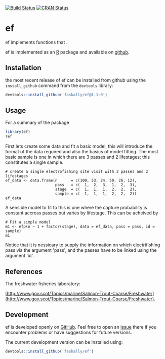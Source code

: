 [![Build Status](https://travis-ci.org/Faskally/ef.svg?branch=master)](https://travis-ci.org/Faskally/ef)
[![CRAN Status](http://www.r-pkg.org/badges/version/ef)](https://cran.r-project.org/package=ef)


ef
======

ef implements functions that .

ef is implemented as an [R](https://www.r-project.org) package and available on
[github](https://https://github.com/Faskally/ef).



Installation
------------

the most recent release of ef can be installed from github using the `install_github` command from the `devtools` library:

```R
devtools::install_github('faskally/ef@1.1-0')
```


Usage
-----

For a summary of the package
```R
library(ef)
?ef
```

First lets create some data and fit a basic model, this will introduce the format of the data required and also the basics of model fitting.  The most basic sample is one in which there are 3 passes and 2 lifestages; this constitutes a single sample.

```{r}
# create a single electrofishing site visit with 3 passes and 2 lifestages
ef_data <- data.frame(n      = c(100, 53, 24, 50, 26, 12),
                      pass   = c(  1,  2,  3,  1,  2,  3),
                      stage  = c(  1,  1,  1,  2,  2,  2),
                      sample = c(  1,  1,  1,  2,  2,  2))
ef_data
```

A sensible model to fit to this is one where the capture probability is constant accross passes but varies by lifestage.  This can be acheived by

```{r}
# Fit a simple model
m1 <- efp(n ~ 1 + factor(stage), data = ef_data, pass = pass, id = sample)
m1
```

Notice that it is nessicary to supply the information on which electrifishing pass via the argument 'pass', and the passes have to be linked using the argument 'id'. 




References
----------

The freshwater fisheries laboratory:

[http://www.gov.scot/Topics/marine/Salmon-Trout-Coarse/Freshwater](http://www.gov.scot/Topics/marine/Salmon-Trout-Coarse/Freshwater).


Development
-----------

ef is developed openly on [GitHub](https://github.com/faskally/ef).
Feel free to open an [issue](https://github.com/faskally/ef/issues) there if you encounter problems or have suggestions for future versions.

The current development version can be installed using:

```R
devtools::install_github('faskally/ef')
```
